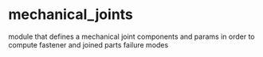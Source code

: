 # mechanical_joints
module that defines a mechanical joint components and params in order to compute fastener and joined parts failure modes

